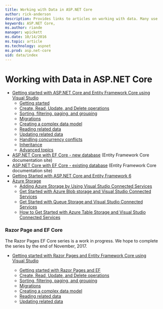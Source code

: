 ```yaml
---
title: Working with Data in ASP.NET Core
author: rick-anderson
description: Provides links to articles on working with data. Many use Entity Framework Core.
keywords: ASP.NET Core,
ms.author: riande
manager: wpickett
ms.date: 10/14/2016
ms.topic: article
ms.technology: aspnet
ms.prod: asp.net-core
uid: data/index
---
```

# Working with Data in ASP.NET Core 

*   [Getting started with ASP.NET Core and Entity Framework Core using Visual Studio](ef-mvc/index.md)
    *   [Getting started](ef-mvc/intro.md)
    *   [Create, Read, Update, and Delete operations](xref:data/ef-mvc/crud)
    *   [Sorting, filtering, paging, and grouping](xref:data/ef-mvc/sort-filter-page)
    *   [Migrations](xref:data/ef-mvc/migrations)
    *   [Creating a complex data model](ef-mvc/complex-data-model.md)
    *   [Reading related data](ef-mvc/read-related-data.md)
    *   [Updating related data](ef-mvc/update-related-data.md)
    *   [Handling concurrency conflicts](ef-mvc/concurrency.md)
    *   [Inheritance](ef-mvc/inheritance.md)
    *   [Advanced topics](ef-mvc/advanced.md)
* [ASP.NET Core with EF Core - new database](https://docs.microsoft.com/ef/core/get-started/aspnetcore/new-db) (Entity Framework Core documentation site)
* [ASP.NET Core with EF Core - existing database](https://docs.microsoft.com/ef/core/get-started/aspnetcore/existing-db) (Entity Framework Core documentation site)
*   [Getting Started with ASP.NET Core and Entity Framework 6](entity-framework-6.md)
*   [Azure Storage](azure-storage/index.md)
    *   [Adding Azure Storage by Using Visual Studio Connected Services](https://azure.microsoft.com/documentation/articles/vs-azure-tools-connected-services-storage/)
    *   [Get Started with Azure Blob storage and Visual Studio Connected Services](https://azure.microsoft.com/documentation/articles/vs-storage-aspnet5-getting-started-blobs/)
    *   [Get Started with Queue Storage and Visual Studio Connected Services](https://azure.microsoft.com/documentation/articles/vs-storage-aspnet5-getting-started-queues/)
    *   [How to Get Started with Azure Table Storage and Visual Studio Connected Services](https://azure.microsoft.com/documentation/articles/vs-storage-aspnet5-getting-started-tables/)

### Razor Page and EF Core

The Razor Pages EF Core series is a work in progress. We hope to complete the series by the end of November, 2017.

* [Getting started with Razor Pages and Entity Framework Core using Visual Studio](xref:data/ef-rp/index)

   * [Getting started with Razor Pages and EF](xref:data/ef-rp/intro)
   * [Create, Read, Update, and Delete operations](xref:data/ef-rp/crud)
   * [Sorting, filtering, paging, and grouping](xref:data/ef-rp/sort-filter-page)
   * [Migrations](xref:data/ef-rp/migrations)
   * [Creating a complex data model](xref:data/ef-rp/complex-data-model)
   * [Reading related data](xref:data/ef-rp/read-related-data)
   * [Updating related data](xref:data/ef-rp/update-related-data)

